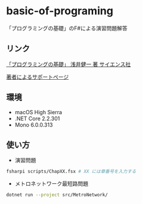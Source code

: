 # basic-of-programing

「プログラミングの基礎」のF#による演習問題解答

## リンク

[「プログラミングの基礎」 浅井健一 著 サイエンス社](http://www.saiensu.co.jp/?page=book_details&ISBN=ISBN978-4-7819-1160-1&YEAR=2007)

[著者によるサポートページ](http://pllab.is.ocha.ac.jp/~asai/book/Top.html)

## 環境

* macOS High Sierra
* .NET Core 2.2.301
* Mono 6.0.0.313

## 使い方

* 演習問題

```bash
fsharpi scripts/ChapXX.fsx # XX には章番号を入力する
```

* メトロネットワーク最短路問題

```bash
dotnet run --project src/MetroNetwork/
```
